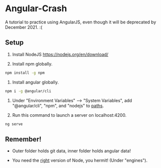 # Angular-Crash
A tutorial to practice using AngularJS, even though it will be deprecated by December 2021. :(
## Setup
1. Install NodeJS 
https://nodejs.org/en/download/

1. Install npm globally.
```bash
npm install -g npm
```

1. Install angular globally.
```bash
npm i -g @angular/cli
```

1. Under "Environment Variables" --> "System Variables", add "@angular/cli", "npm", and "nodejs" to [paths](https://i.stack.imgur.com/9l6FI.png).

1. Run this command to launch a server on localhost:4200.
```bash
ng serve
```

## Remember!
* Outer folder holds git data, inner folder holds angular data!

* You need the [right](https://unpkg.com/browse/@angular/core@12.1.1/package.json) version of Node, you hermit! (Under "engines").

